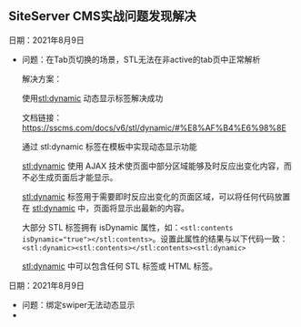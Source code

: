 ## SiteServer CMS实战问题发现解决

日期：2021年8月9日

- 问题：在Tab页切换的场景，STL无法在非active的tab页中正常解析

  解决方案：

  使用<stl:dynamic>  动态显示标签解决成功

  文档链接：https://sscms.com/docs/v6/stl/dynamic/#%E8%AF%B4%E6%98%8E

  通过 stl:dynamic 标签在模板中实现动态显示功能

  <stl:dynamic> 使用 AJAX 技术使页面中部分区域能够及时反应出变化内容，而不必生成页面后才能显示。

  <stl:dynamic> 标签用于需要即时反应出变化的页面区域，可以将任何代码放置在 <stl:dynamic> 中，页面将显示出最新的内容。

  大部分 STL 标签拥有 isDynamic 属性，如：`<stl:contents isDynamic="true"></stl:contents>`。设置此属性的结果与以下代码一致：`<stl:dynamic><stl:contents></stl:contents><stl:dynamic>`

  <stl:dynamic> 中可以包含任何 STL 标签或 HTML 标签。
  
日期：2021年8月9日

- 问题：绑定swiper无法动态显示
-   
